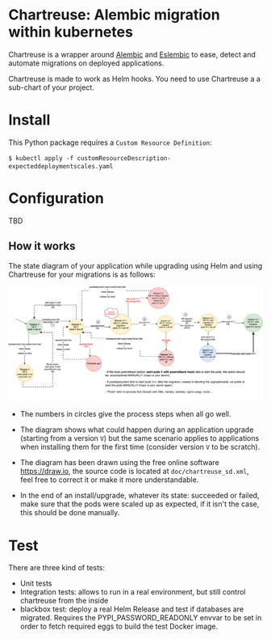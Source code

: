 # Chartreuse: Alembic migration within kubernetes

Chartreuse is a wrapper around [Alembic](https://alembic.sqlalchemy.org) and [Eslembic](https://gitlab.cayzn.com/wiremind/commons/eslembic) to ease,
 detect and automate migrations on deployed applications.

Chartreuse is made to work as Helm hooks. You need to use Chartreuse a a sub-chart of your project.

# Install

This Python package requires a `Custom Resource Definition`:

    $ kubectl apply -f customResourceDescription-expecteddeploymentscales.yaml

# Configuration

TBD

## How it works

The state diagram of your application while upgrading using Helm and using Chartreuse for your migrations is as follows:

![alt text](doc/chartreuse_sd.png)

- The numbers in circles give the process steps when all go well.
- The diagram shows what could happen during an application
upgrade (starting from a version `V`) but the same scenario
applies to applications when installing them for the first time
(consider version `V` to be scratch).

- The diagram has been drawn using the free online software https://draw.io, the
source code is located at `doc/chartreuse_sd.xml`, feel free
to correct it or make it more understandable.

- In the end of an install/upgrade, whatever its state: succeeded or failed, make sure
that the pods were scaled up as expected, if it isn't the case, this should be done manually.

# Test

There are three kind of tests:

- Unit tests
- Integration tests: allows to run in a real environment, but still control chartreuse from the inside
- blackbox test: deploy a real Helm Release and test if databases are migrated. Requires the PYPI_PASSWORD_READONLY envvar to be set in order to fetch required eggs to build the test Docker image.
